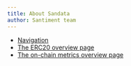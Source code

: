 ```yaml
---
title: About Sandata
author: Santiment team
---
```


- [Navigation](/sandata/navigation)
- [The ERC20 overview page](/sandata/the-erc-20-overview-page)
- [The on-chain metrics overview page](/sandata/the-on-chain-metrics-overview-page)

